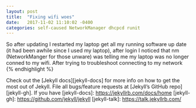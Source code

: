 ```yaml
---
layout: post
title:  "Fixing wifi woes"
date:   2017-11-02 11:10:02 -0400
categories: self-caused NetworkManager dhcpcd runit
---
```

So after updating I restarted my laptop  get all my running software up date (it had been awhile since I used my laptop), after login I noticed that nm (NetworkManger for those unware) was telling me my laptop was no longer conned to my wifi. After trying to troubleshoot connecting to my network 
{% endhighlight %}

Check out the [Jekyll docs][jekyll-docs] for more info on how to get the most out of Jekyll. File all bugs/feature requests at [Jekyll’s GitHub repo][jekyll-gh]. If you have
[jekyll-docs]: https://jekyllrb.com/docs/home
[jekyll-gh]:   https://github.com/jekyll/jekyll
[jekyll-talk]: https://talk.jekyllrb.com/
